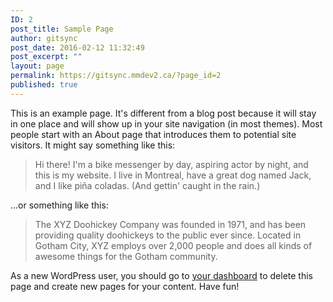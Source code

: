 ```yaml
---
ID: 2
post_title: Sample Page
author: gitsync
post_date: 2016-02-12 11:32:49
post_excerpt: ""
layout: page
permalink: https://gitsync.mmdev2.ca/?page_id=2
published: true
---
```

This is an example page. It's different from a blog post because it will stay in one place and will show up in your site navigation (in most themes). Most people start with an About page that introduces them to potential site visitors. It might say something like this:

<blockquote>Hi there! I'm a bike messenger by day, aspiring actor by night, and this is my website. I live in Montreal, have a great dog named Jack, and I like pi&#241;a coladas. (And gettin' caught in the rain.)</blockquote>

...or something like this:

<blockquote>The XYZ Doohickey Company was founded in 1971, and has been providing quality doohickeys to the public ever since. Located in Gotham City, XYZ employs over 2,000 people and does all kinds of awesome things for the Gotham community.</blockquote>

As a new WordPress user, you should go to <a href="https://gitsync.mmdev2.ca/wp-admin/">your dashboard</a> to delete this page and create new pages for your content. Have fun!